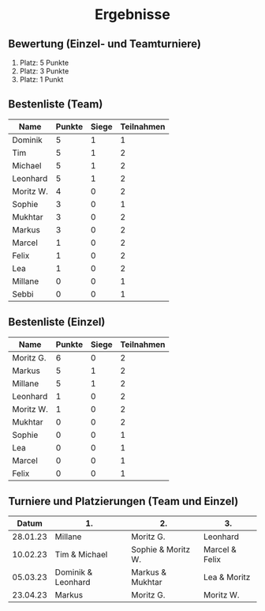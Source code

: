 <h1 align=center>Ergebnisse</h1>

## Bewertung (Einzel- und Teamturniere)

1. Platz: 5 Punkte
2. Platz: 3 Punkte
3. Platz: 1 Punkt

## Bestenliste (Team)

Name       | Punkte     | Siege      | Teilnahmen
---------- | ---------- | ---------- | ----------
Dominik    | 5          | 1          | 1
Tim        | 5          | 1          | 2
Michael    | 5          | 1          | 2
Leonhard   | 5          | 1          | 2
Moritz W.  | 4          | 0          | 2
Sophie     | 3          | 0          | 1
Mukhtar    | 3          | 0          | 2
Markus     | 3          | 0          | 2
Marcel     | 1          | 0          | 2
Felix      | 1          | 0          | 2
Lea        | 1          | 0          | 2
Millane    | 0          | 0          | 1
Sebbi      | 0          | 0          | 1

## Bestenliste (Einzel)

Name       | Punkte     | Siege      | Teilnahmen
---------- | ---------- | ---------- | ----------
Moritz G.  | 6          | 0          | 2
Markus     | 5          | 1          | 2
Millane    | 5          | 1          | 2
Leonhard   | 1          | 0          | 2
Moritz W.  | 1          | 0          | 2
Mukhtar    | 0          | 0          | 2
Sophie     | 0          | 0          | 1
Lea        | 0          | 0          | 1
Marcel     | 0          | 0          | 1
Felix      | 0          | 0          | 1

## Turniere und Platzierungen (Team und Einzel)

Datum      | 1.         | 2.        | 3.
---------- | ---------- | --------- | ----------
28.01.23   | Millane            | Moritz G.          | Leonhard
10.02.23   | Tim & Michael      | Sophie & Moritz W. | Marcel & Felix
05.03.23   | Dominik & Leonhard | Markus & Mukhtar   | Lea & Moritz
23.04.23   | Markus             | Moritz G.          | Moritz W.
